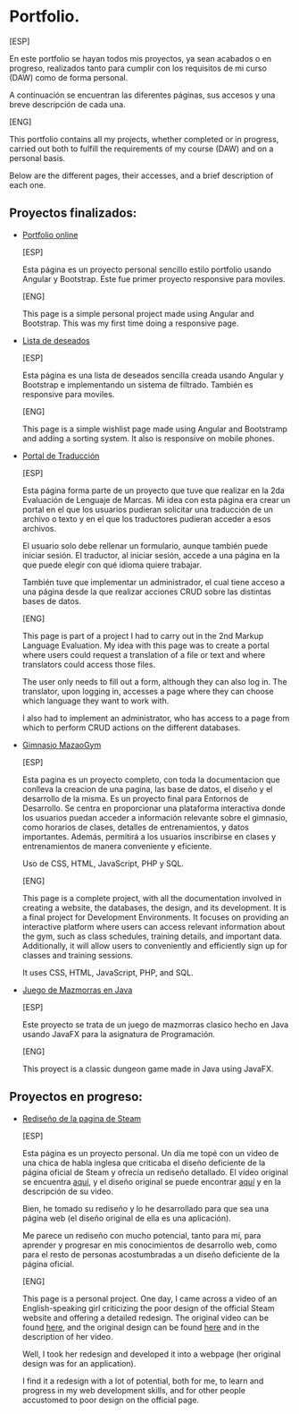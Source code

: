 # Portfolio.
[ESP]

En este portfolio se hayan todos mis proyectos, ya sean acabados o en progreso, realizados tanto para cumplir con los requisitos de mi curso (DAW) como de forma personal.

A continuación se encuentran las diferentes páginas, sus accesos y una breve descripción de cada una.

[ENG]

This portfolio contains all my projects, whether completed or in progress, carried out both to fulfill the requirements of my course (DAW) and on a personal basis.

Below are the different pages, their accesses, and a brief description of each one.

## Proyectos finalizados:

-  [Portfolio online](https://catanduyago.github.io/portfolio/)
  
    [ESP]
   
    Esta página es un proyecto personal sencillo estilo portfolio usando Angular y Bootstrap. Este fue primer proyecto responsive para moviles. 
   
    [ENG]
   
    This page is a simple personal project made using Angular and Bootstrap. This was my first time doing a responsive page.

-  [Lista de deseados](https://catanduyago.github.io/wishlist/)
  
    [ESP]
   
    Esta página es una lista de deseados sencilla creada usando Angular y Bootstrap e implementando un sistema de filtrado. También es responsive para moviles.
   
    [ENG]
   
    This page is a simple wishlist page made using Angular and Bootstramp and adding a sorting system. It also is responsive on mobile phones.

- [Portal de Traducción](https://catanduyago.github.io/Traduccion/Web/)

    [ESP]
  
    Esta página forma parte de un proyecto que tuve que realizar en la 2da Evaluación de Lenguaje de Marcas. Mi idea con esta página era crear un portal en el que los usuarios pudieran solicitar una traducción de un archivo o texto y en el que los traductores pudieran acceder a esos archivos.

    El usuario solo debe rellenar un formulario, aunque también puede iniciar sesión. El traductor, al iniciar sesión, accede a una página en la que puede elegir con qué idioma quiere trabajar.

    También tuve que implementar un administrador, el cual tiene acceso a una página desde la que realizar acciones CRUD sobre las distintas bases de datos.

  [ENG]
  
  This page is part of a project I had to carry out in the 2nd Markup Language Evaluation. My idea with this page was to create a portal where users could request a translation of a file or text and where translators could access those files.

    The user only needs to fill out a form, although they can also log in. The translator, upon logging in, accesses a page where they can choose which language they want to work with.

    I also had to implement an administrator, who has access to a page from which to perform CRUD actions on the different databases.

- [Gimnasio MazaoGym](http://mazaogym.kesug.com/Web)

    [ESP]
  
    Esta pagina es un proyecto completo, con toda la documentacion que conlleva la creacion de una pagina, las base de datos, el diseño y el desarrollo de la misma. Es un proyecto final para Entornos de Desarrollo. Se centra en proporcionar una plataforma interactiva donde los usuarios puedan acceder a información relevante sobre el gimnasio, como horarios de clases, detalles de entrenamientos, y datos importantes. Además, permitirá a los usuarios inscribirse en clases y entrenamientos de manera conveniente y 
eficiente.

    Uso de CSS, HTML, JavaScript, PHP y SQL.
  
     [ENG]
  
    This page is a complete project, with all the documentation involved in creating a website, the databases, the design, and its development. It is a final project for Development Environments. It focuses on providing an interactive platform where users can access relevant information about the gym, such as class schedules, training details, and important data. Additionally, it will allow users to conveniently and efficiently sign up for classes and training sessions.

    It uses CSS, HTML, JavaScript, PHP, and SQL.

-  [Juego de Mazmorras en Java](https://github.com/CatanduYago/Mazmorras-en-Java)
  
    [ESP]
   
    Este proyecto se trata de un juego de mazmorras clasico hecho en Java usando JavaFX para la asignatura de Programación. 
   
    [ENG]
   
    This proyect is a classic dungeon game made in Java using JavaFX.


   
## Proyectos en progreso:

- [Rediseño de la pagina de Steam](https://catanduyago.github.io/Steam/store.html)

    [ESP]
  
    Esta página es un proyecto personal. Un día me topé con un video de una chica de habla inglesa que criticaba el diseño deficiente de la página oficial de Steam y ofrecía un rediseño detallado. El vídeo original se encuentra [aquí](https://www.youtube.com/watch?v=cDY2p1CTkPo), y el diseño original se puede encontrar [aquí](https://www.figma.com/file/DoO6aRMVQB0ZQt0TULkR4F/Steam-Redesign-(Community)?type=design&node-id=18-946&mode=design&t=yz55TpGb3pgrgAVI-0) y en la descripción de su video.

    Bien, he tomado su rediseño y lo he desarrollado para que sea una página web (el diseño original de ella es una aplicación).

    Me parece un rediseño con mucho potencial, tanto para mí, para aprender y progresar en mis conocimientos de desarrollo web, como para el resto de personas acostumbradas a un diseño deficiente de la página oficial.
  
  [ENG]
  
    This page is a personal project. One day, I came across a video of an English-speaking girl criticizing the poor design of the official Steam website and offering a detailed redesign. The original video can be found [here](https://www.youtube.com/watch?v=cDY2p1CTkPo), and the original design can be found [here](https://www.figma.com/file/DoO6aRMVQB0ZQt0TULkR4F/Steam-Redesign-(Community)?type=design&node-id=18-946&mode=design&t=yz55TpGb3pgrgAVI-0) and in the description of her video.

    Well, I took her redesign and developed it into a webpage (her original design was for an application).

    I find it a redesign with a lot of potential, both for me, to learn and progress in my web development skills, and for other people accustomed to poor design on the official page.
  
